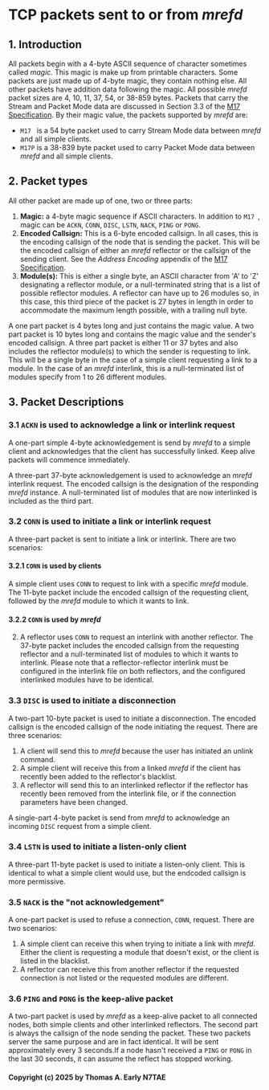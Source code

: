 # TCP packets sent to or from *mrefd*

## 1. Introduction

All packets begin with a 4-byte ASCII sequence of character sometimes called *magic*. This magic is make up from printable characters. Some packets are just made up of 4-byte magic, they contain nothing else. All other packets have addition data following the magic. All possible *mrefd* packet sizes are 4, 10, 11, 37, 54, or 38-859 bytes. Packets that carry the Stream and Packet Mode data are discussed in Section 3.3 of the [M17 Specification](https://github.com/M17-Project/M17_spec). By their magic value, the packets supported by *mrefd* are:

- `M17 ` is a 54 byte packet used to carry Stream Mode data between *mrefd* and all simple clients.
- `M17P` is a 38-839 byte packet used to carry Packet Mode data between *mrefd* and all simple clients.

## 2. Packet types

All other packet are made up of one, two or three parts:

1. **Magic:** a 4-byte magic sequence if ASCII characters. In addition to `M17 `, magic can be `ACKN`, `CONN`, `DISC`, `LSTN`, `NACK`, `PING` or `PONG`.
2. **Encoded Callsign:** This is a 6-byte encoded callsign. In all cases, this is the encoding callsign of the node that is sending the packet. This will be the encoded callsign of either an *mrefd* reflector or the callsign of the sending client.  See the *Address Encoding* appendix of the [M17 Specification](https://github/M17-Project/M17_spec).
3. **Module(s):** This is either a single byte, an ASCII character from 'A' to 'Z' designating a reflector module, or a null-terminated string that is a list of possible reflector modules. A reflector can have up to 26 modules so, in this case, this third piece of the packet is 27 bytes in length in order to accommodate the maximum length possible, with a trailing null byte.

A one part packet is 4 bytes long and just contains the magic value. A two part packet is 10 bytes long and contains the magic value and the sender's encoded callsign. A three part packet is either 11 or 37 bytes and also includes the reflector module(s) to which the sender is requesting to link. This will be a single byte in the case of a simple client requesting a link to a module. In the case of an *mrefd* interlink, this is a null-terminated list of modules specify from 1 to 26 different modules.

## 3. Packet Descriptions

### 3.1 `ACKN` is used to acknowledge a link or interlink request

A one-part simple 4-byte acknowledgement is send by *mrefd* to a simple client and acknowledges that the client has successfully linked. Keep alive packets will commence immediately.

A three-part 37-byte acknowledgement is used to acknowledge an *mrefd* interlink request.
The encoded callsign is the designation of the responding *mrefd* instance.
A null-terminated list of modules that are now interlinked is included as the third part.

### 3.2 `CONN` is used to initiate a link or interlink request

A three-part packet is sent to initiate a link or interlink. There are two scenarios:

#### 3.2.1 `CONN` is used by clients

 A simple client uses `CONN` to request to link with a specific *mrefd* module. The 11-byte packet include the encoded callsign of the requesting client, followed by the *mrefd* module to which it wants to link.

 #### 3.2.2 `CONN` is used by *mrefd* 

2. A reflector uses `CONN` to request an interlink with another reflector. The 37-byte packet includes the encoded callsign from the requesting reflector and a null-terminated list of modules to which it wants to interlink. Please note that a reflector-reflector interlink must be configured in the interlink file on both reflectors, and the configured interlinked modules have to be identical.

### 3.3 `DISC` is used to initiate a disconnection

A two-part 10-byte packet is used to initiate a disconnection.
The encoded callsign is the encoded callsign of the node initiating the request. There are three scenarios:

1. A client will send this to *mrefd* because the user has initiated an unlink command.
2. A simple client will receive this from a linked *mrefd* if the client has recently been added to the reflector's blacklist.
3. A reflector will send this to an interlinked reflector if the reflector has recently been removed from the interlink file, or if the connection parameters have been changed.

A single-part 4-byte packet is send from *mrefd* to acknowledge an incoming `DISC` request from a simple client.

### 3.4 `LSTN` is used to initiate a listen-only client

A three-part 11-byte packet is used to initiate a listen-only client.
This is identical to what a simple client would use, but the endcoded callsign is more permissive.

### 3.5 `NACK` is the "not acknowledgement"

A one-part packet is used to refuse a connection, `CONN`, request. There are two scenarios:

1. A simple client can receive this when trying to initiate a link with *mrefd*. Either the client is requesting a module that doesn't exist, or the client is listed in the blacklist.
2. A reflector can receive this from another reflector if the requested connection is not listed or the requested modules are different.

### 3.6 `PING` and `PONG` is the keep-alive packet

A two-part packet is used by *mrefd* as a keep-alive packet to all connected nodes, both simple clients and other interlinked reflectors.
The second part is always the callsign of the node sending the packet.
These two packets server the same purpose and are in fact identical.
It will be sent approximately every 3 seconds.If a node hasn't received a `PING` or `PONG` in the last 30 seconds, it can assume the reflect has stopped working.

#### Copyright (c) 2025 by Thomas A. Early N7TAE
